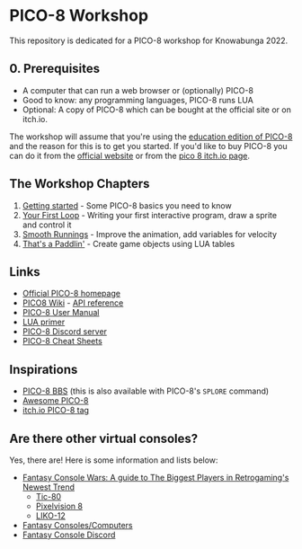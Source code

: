 # PICO-8 Workshop

This repository is dedicated for a PICO-8 workshop for Knowabunga 2022.

## 0. Prerequisites

- A computer that can run a web browser or (optionally) PICO-8
- Good to know: any programming languages, PICO-8 runs LUA
- Optional: A copy of PICO-8 which can be bought at the official site or on itch.io.

The workshop will assume that you're using the [education edition of PICO-8](https://www.pico-8-edu.com/) and the reason for this is to get you started. If you'd like to buy PICO-8 you can do it from the [official website](https://www.lexaloffle.com/pico-8.php) or from the [pico 8 itch.io page](https://lexaloffle.itch.io/pico-8).

## The Workshop Chapters

1. [Getting started](./1-getting-started.md) - Some PICO-8 basics you need to know
2. [Your First Loop](./2-your-first-loop.md) - Writing your first interactive program, draw a sprite and control it
3. [Smooth Runnings](./3-smooth-runnings.md) - Improve the animation, add variables for velocity
4. [That's a Paddlin'](./4-paddles.md) - Create game objects using LUA tables

## Links

- [Official PICO-8 homepage](https://www.lexaloffle.com/pico-8.php)
- [PICO8 Wiki](https://pico-8.fandom.com/wiki/Pico-8_Wikia) - [API reference](https://pico-8.fandom.com/wiki/APIReference)
- [PICO-8 User Manual](https://www.lexaloffle.com/dl/docs/pico-8_manual.html)
- [LUA primer](https://github.com/THE-ORONCO/pico-8/wiki/Lua-Syntax-Primer)
- [PICO-8 Discord server](https://discord.gg/MhQAzTw)
- [PICO-8 Cheat Sheets](https://www.lexaloffle.com/bbs/?tid=28207)

## Inspirations

- [PICO-8 BBS](https://www.lexaloffle.com/bbs/?cat=7) (this is also available with PICO-8's `SPLORE` command)
- [Awesome PICO-8](https://github.com/pico-8/awesome-PICO-8)
- [itch.io PICO-8 tag](https://itch.io/games/tag-pico-8)

## Are there other virtual consoles?

Yes, there are! Here is some information and lists below:

- [Fantasy Console Wars: A guide to The Biggest Players in Retrogaming's Newest Trend](https://medium.com/@G05P3L/fantasy-console-wars-a-guide-to-the-biggest-players-in-retrogamings-newest-trend-56bbe948474d)
  - [Tic-80](https://tic80.com)
  - [Pixelvision 8](https://pixelvision8.itch.io/p8)
  - [LIKO-12](https://github.com/LIKO-12/LIKO-12)
- [Fantasy Consoles/Computers](https://paladin-t.github.io/fantasy)
- [Fantasy Console Discord](https://discord.gg/jcT9CXDgHB)

